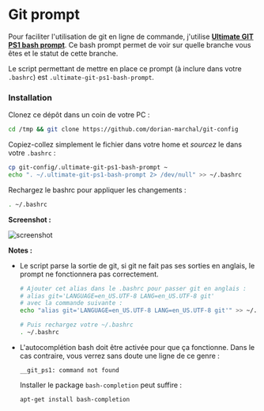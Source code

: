 # Git prompt

Pour faciliter l'utilisation de git en ligne de commande, j'utilise __[Ultimate GIT PS1 bash prompt](http://mediadoneright.com/content/ultimate-git-ps1-bash-prompt)__.
Ce bash prompt permet de voir sur quelle branche vous êtes et le statut de cette branche.

Le script permettant de mettre en place ce prompt (à inclure dans votre `.bashrc`) est `.ultimate-git-ps1-bash-prompt`.

### Installation

Clonez ce dépôt dans un coin de votre PC :

```bash
cd /tmp && git clone https://github.com/dorian-marchal/git-config
```

Copiez-collez simplement le fichier dans votre home et *sourcez* le dans votre `.bashrc` :

```bash
cp git-config/.ultimate-git-ps1-bash-prompt ~
echo ". ~/.ultimate-git-ps1-bash-prompt 2> /dev/null" >> ~/.bashrc
```

Rechargez le bashrc pour appliquer les changements :

```bash
. ~/.bashrc
```

__Screenshot :__

![screenshot](https://cloud.githubusercontent.com/assets/6225979/7671431/4c5fc2ce-fcd0-11e4-81f0-db91da522592.png)

__Notes :__

- Le script parse la sortie de git, si git ne fait pas ses sorties en anglais, le prompt ne fonctionnera pas correctement.

  ```bash
  # Ajouter cet alias dans le .bashrc pour passer git en anglais :
  # alias git='LANGUAGE=en_US.UTF-8 LANG=en_US.UTF-8 git'
  # avec la commande suivante :
  echo "alias git='LANGUAGE=en_US.UTF-8 LANG=en_US.UTF-8 git'" >> ~/.bashrc
  
  # Puis rechargez votre ~/.bashrc
  . ~/.bashrc
  ```

- L'autocomplétion bash doit être activée pour que ça fonctionne. Dans le cas contraire, vous verrez sans doute une ligne de ce genre :

  ```
  __git_ps1: command not found
  ```
  
  Installer le package `bash-completion` peut suffire :
  ```bash
  apt-get install bash-completion
  ```
